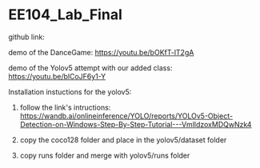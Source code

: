 # EE104_Lab_Final

github link:

demo of the DanceGame: https://youtu.be/bOKfT-lT2gA

demo of the Yolov5 attempt with our added class: https://youtu.be/blCoJF6y1-Y

Installation instuctions for the yolov5:

1. follow the link's intructions: https://wandb.ai/onlineinference/YOLO/reports/YOLOv5-Object-Detection-on-Windows-Step-By-Step-Tutorial---VmlldzoxMDQwNzk4

2. copy the coco128 folder and place in the yolov5/dataset folder

3. copy runs folder and merge with yolov5/runs folder
